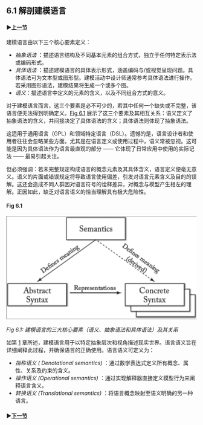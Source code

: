 ## 6.1 解剖建模语言

#### ▶[上一节](0.md)

建模语言由以下三个核心要素定义：
- *抽象语法* ：描述语言结构及不同基本元素的组合方式，独立于任何特定表示法或编码形式。
- *具体语法* ：描述建模语言的具体表示形式，涵盖编码与/或视觉呈现问题。具体语法可为文本型或图形型。建模活动中设计师通常参考具体语法进行操作。若采用图形语法，建模结果将生成一个或多个图。
- *语义*：描述语言中定义的元素的含义，以及不同组合方式的意义。

对于建模语言而言，这三个要素是必不可少的，若其中任何一个缺失或不完整，该语言便无法得到明确定义。[Fig 6.1](#fig-61) 展示了这三个要素及其相互关系：语义定义了抽象语法的含义，并间接决定了具体语法的含义；具体语法则体现了抽象语法。

这适用于通用语言（GPL）和领域特定语言（DSL）。遗憾的是，语言设计者和使用者往往会忽略某些方面。尤其是在语言定义或使用过程中，语义常被忽视。这可能是因为具体语法作为语言最直观的部分 —— 它体现了日常应用中使用的实际记法 —— 最易引起关注。

但必须强调：若未完整规定构成语言的概念元素及其具体含义，语言定义便毫无意义。语义的片面或错误规定将导致语言使用偏差，引发对语言元素含义及目的的误解。这还会造成不同人群因对语言符号的诠释差异，对概念与模型产生相左的理解。正因如此，缺乏对语言语义的恰当理解具有极大危险性。

#### Fig 6.1
![Fig 6.1](../img/fig6.1.png)

*Fig 6.1: 建模语言的三大核心要素（语义、抽象语法和具体语法）及其关系*

如第 [1](../ch1/0.md) 章所述，建模语言用于以特定抽象层次和视角描述现实世界。语言语义旨在详细阐释此过程，并确保语言的正确使用。语言语义可定义为：

- *指称语义 ( Denotational semantics)* ：通过数学表达式定义所有概念、属性、关系及约束的含义。
- *操作语义 (Operational semantics)* ：通过实现解释器直接定义模型行为来阐释语言含义。
- *转换语义 (Translational semantics)* ：将语言概念映射至语义明确的另一种语言。

#### ▶[下一节](2.md)
